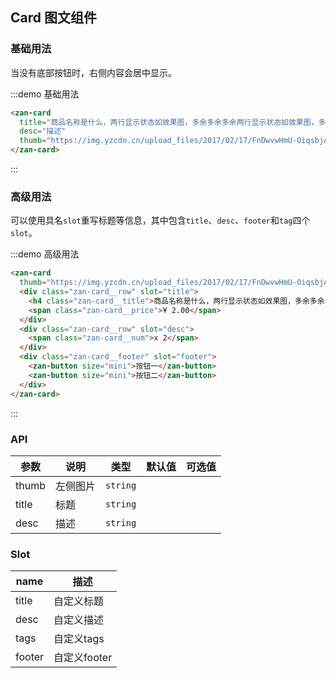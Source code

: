 ## Card 图文组件

### 基础用法

当没有底部按钮时，右侧内容会居中显示。

:::demo 基础用法
```html
<zan-card
  title="商品名称是什么，两行显示状态如效果图，多余多余多余两行显示状态如效果图，多余多余多余两行显示状态如效果图，多余多余多余两行显示状态如效果图，多余多余多余两行显示状态如效果图，多余多余多余"
  desc="描述"
  thumb="https://img.yzcdn.cn/upload_files/2017/02/17/FnDwvwHmU-OiqsbjAO5X7wh1KWrR.jpg!100x100.jpg">
</zan-card>
```
:::

### 高级用法

可以使用具名`slot`重写标题等信息，其中包含`title`、`desc`、`footer`和`tag`四个`slot`。

:::demo 高级用法
```html
<zan-card
  thumb="https://img.yzcdn.cn/upload_files/2017/02/17/FnDwvwHmU-OiqsbjAO5X7wh1KWrR.jpg!100x100.jpg">
  <div class="zan-card__row" slot="title">
    <h4 class="zan-card__title">商品名称是什么，两行显示状态如效果图，多余多余多余两行显示状态如效果图，多余多余多余两行显示状态如效果图，多余多余多余两行显示状态如效果图，多余多余多余两行显示状态如效果图，多余多余多余</h4>
    <span class="zan-card__price">¥ 2.00</span>
  </div>
  <div class="zan-card__row" slot="desc">
    <span class="zan-card__num">x 2</span>
  </div>
  <div class="zan-card__footer" slot="footer">
    <zan-button size="mini">按钮一</zan-button>
    <zan-button size="mini">按钮二</zan-button>
  </div>
</zan-card>
```
:::

### API

| 参数       | 说明      | 类型       | 默认值       | 可选值       |
|-----------|-----------|-----------|-------------|-------------|
| thumb | 左侧图片 | `string`  |          |          |
| title | 标题 | `string`  |          |          |
| desc | 描述 | `string`  |          |          |


### Slot

| name       | 描述      |
|-----------|-----------|
| title | 自定义标题 |
| desc | 自定义描述 |
| tags | 自定义tags |
| footer | 自定义footer |
